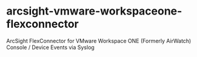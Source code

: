 # arcsight-vmware-workspaceone-flexconnector
ArcSight FlexConnector for VMware Workspace ONE (Formerly AirWatch) Console / Device Events via Syslog
